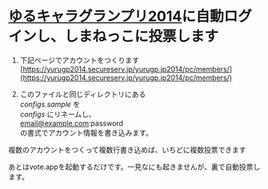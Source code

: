 # [ゆるキャラグランプリ2014](http://www.yurugp.jp/)に自動ログインし、しまねっこに投票します

1. 下記ページでアカウントをつくります  
[https://yurugp2014.secureserv.jp/yurugp.jp2014/pc/members/](https://yurugp2014.secureserv.jp/yurugp.jp2014/pc/members/)

2. このファイルと同じディレクトリにある  
*configs.sample* を  
*configs* にリネームし、  
email@example.com:password  
の書式でアカウント情報を書き込みます。

複数のアカウントをつくって複数行書き込めば、いちどに複数投票できます

あとはvote.appを起動するだけです。一見なにも起きませんが、裏で自動投票します。